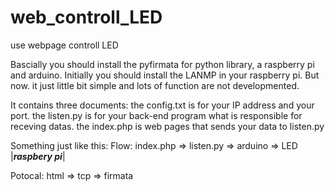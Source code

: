 # web_controll_LED
use webpage controll LED

Bascially you should install the pyfirmata for python library, a raspberry pi and arduino.
Initially you should install the LANMP in your raspberry pi.
But now. it just little bit simple and lots of function are not developmented.

It contains three documents:
  the config.txt is for your IP address and your port.
  the listen.py is for your back-end program what is responsible for receving datas.
  the index.php is web pages that sends your data to listen.py
  
Something just like this:
Flow:
    index.php => listen.py => arduino  => LED
      |___raspbery pi___|

Potocal:
    html => tcp => firmata





